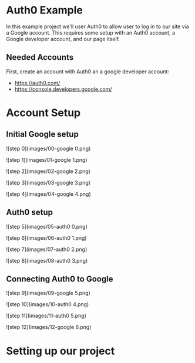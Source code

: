 Auth0 Example
=============

In this example project we'll user Auth0 to allow user to log in to our site via a Google account. This requires some setup with an Auth0 account, a Google developer account, and our page itself.

Needed Accounts
--------------
First, create an account with Auth0 an a google developer account:

* https://auth0.com/
* https://console.developers.google.com/

Account Setup
=============

Initial Google setup
--------------------

![step 0](images/00-google 0.png)

![step 1](images/01-google 1.png)

![step 2](images/02-google 2.png)

![step 3](images/03-google 3.png)

![step 4](images/04-google 4.png)

Auth0 setup
-----------
![step 5](images/05-auth0 0.png)

![step 6](images/06-auth0 1.png)

![step 7](images/07-auth0 2.png)

![step 8](images/08-auth0 3.png)

Connecting Auth0 to Google
--------------------------
![step 9](images/09-google 5.png)

![step 10](images/10-auth0 4.png)

![step 11](images/11-auth0 5.png)

![step 12](images/12-google 6.png)

Setting up our project
======================

